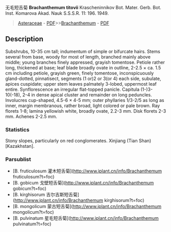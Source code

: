 无毛短舌菊 **Brachanthemum titovii** Krascheninnikov Bot. Mater. Gerb. Bot. Inst. Komarova Akad. Nauk S.S.S.R. 11: 196. 1949.

> [Asteraceae](http://www.iplant.cn/info/Asteraceae?t=foc) - [PDF](http://www.iplant.cn/foc/pdf/Asteraceae.pdf)>>[Brachanthemum](http://www.iplant.cn/info/Brachanthemum?t=foc) - [PDF](http://www.iplant.cn/foc/pdf/Brachanthemum.pdf)

## Description

Subshrubs, 10-35 cm tall; indumentum of simple or bifurcate hairs. Stems several from base, woody for most of length, branched mainly above middle; young branches finely appressed, grayish tomentose. Petiole rather long, thickened at base; leaf blade broadly ovate in outline, 2-2.5 × ca. 1.5 cm including petiole, grayish green, finely tomentose, inconspicuously gland-dotted, pinnatisect, segments (1 or)2 or 3(or 4) each side, subulate, apices cuspidate; upper stem leaves palmately 3-lobed, uppermost leaf entire. Synflorescence an irregular flat-topped panicle. Capitula (1-)3-10(-18), 2-4 in dense apical cluster and remainder on long peduncles. Involucres cup-shaped, 4.5-6 × 4-5 mm; outer phyllaries 1/3-2/5 as long as inner, margin membranous, rather broad, light colored or pale brown. Ray florets 1-8; lamina yellowish white, broadly ovate, 2.2-3 mm. Disk florets 2-3 mm. Achenes 2-2.5 mm.

### Statistics
Stony slopes, particularly on red conglomerates. Xinjiang (Tian Shan) [Kazakhstan].

### Parsublist

* [B.  fruticulosum  灌木短舌菊](http://www.iplant.cn/info/Brachanthemum fruticulosum?t=foc)
* [B.  gobicum  戈壁短舌菊](http://www.iplant.cn/info/Brachanthemum gobicum?t=foc)
* [B.  kirghisorum  吉尔吉斯短舌菊](http://www.iplant.cn/info/Brachanthemum kirghisorum?t=foc)
* [B.  mongolicum  蒙古短舌菊](http://www.iplant.cn/info/Brachanthemum mongolicum?t=foc)
* [B.  pulvinatum  星毛短舌菊](http://www.iplant.cn/info/Brachanthemum pulvinatum?t=foc)
